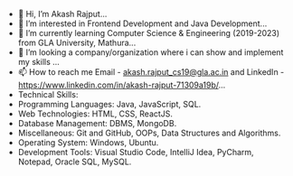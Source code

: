 - 👋 Hi, I’m Akash Rajput...
- 👀 I’m interested in Frontend Development and Java Development...
- 🌱 I’m currently learning Computer Science & Engineering (2019-2023) from GLA University, Mathura...
- 💞️ I’m looking a company/organization where i can show and implement my skills ...
- 📫 How to reach me Email - akash.rajput_cs19@gla.ac.in and LinkedIn - https://www.linkedin.com/in/akash-rajput-71309a19b/...
- Technical Skills:
- Programming Languages: Java, JavaScript, SQL.
- Web Technologies: HTML, CSS, ReactJS.
- Database Management: DBMS, MongoDB.
- Miscellaneous: Git and GitHub, OOPs, Data Structures and Algorithms.
- Operating System: Windows, Ubuntu.
- Development Tools: Visual Studio Code, IntelliJ Idea, PyCharm, Notepad, Oracle SQL, MySQL.

<!---
akash02rajput88/akash02rajput88 is a ✨ special ✨ repository because its `README.md` (this file) appears on your GitHub profile.
You can click the Preview link to take a look at your changes.
--->
